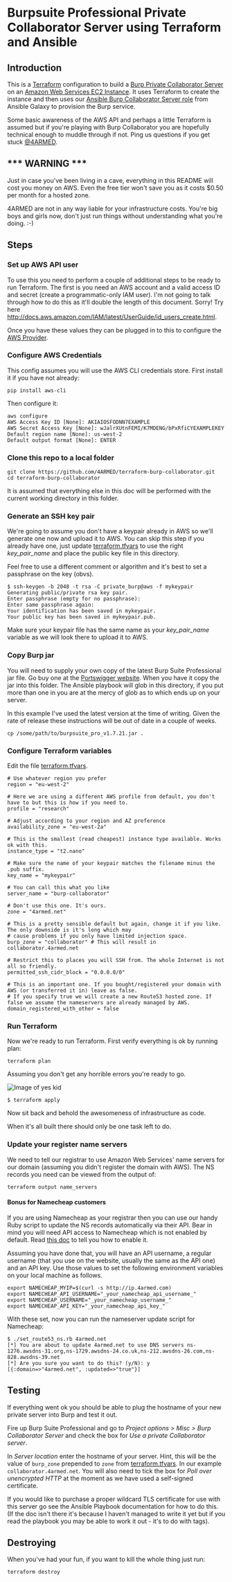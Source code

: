 # Burpsuite Professional Private Collaborator Server using Terraform and Ansible

## Introduction

This is a [Terraform](https://terraform.io/) configuration to build a [Burp Private Collaborator Server](https://portswigger.net/burp/help/collaborator_deploying.html) on an [Amazon Web Services EC2 Instance](https://aws.amazon.com/). It uses Terraform to create the instance and then uses our [Ansible Burp Collaborator Server role](https://galaxy.ansible.com/4ARMED/burp-collaborator/) from Ansible Galaxy to provision the Burp service.

Some basic awareness of the AWS API and perhaps a little Terraform is assumed but if you're playing with Burp Collaborator you are hopefully technical enough to muddle through if not. Ping us questions if you get stuck [@4ARMED](https://twitter.com/4armed).

## *** WARNING ***

Just in case you've been living in a cave, everything in this README will cost you money on AWS. Even the free tier won't save you as it costs $0.50 per month for a hosted zone.

4ARMED are not in any way liable for your infrastructure costs. You're big boys and girls now, don't just run things without understanding what you're doing. :-)


## Steps

### Set up AWS API user

To use this you need to perform a couple of additional steps to be ready to run Terraform. The first is you need an AWS account and a valid access ID and secret (create a programmatic-only IAM user). I'm not going to talk through how to do this as it'll double the length of this document. Sorry! Try here http://docs.aws.amazon.com/IAM/latest/UserGuide/id_users_create.html.

Once you have these values they can be plugged in to this to configure the [AWS Provider](https://www.terraform.io/docs/providers/aws/).

### Configure AWS Credentials

This config assumes you will use the AWS CLI credentials store. First install it if you have not already:

`pip install aws-cli`

Then configure it:

```
aws configure
AWS Access Key ID [None]: AKIAIOSFODNN7EXAMPLE
AWS Secret Access Key [None]: wJalrXUtnFEMI/K7MDENG/bPxRfiCYEXAMPLEKEY
Default region name [None]: us-west-2
Default output format [None]: ENTER
```

### Clone this repo to a local folder

```
git clone https://github.com/4ARMED/terraform-burp-collaborator.git
cd terraform-burp-collaborator
```

It is assumed that everything else in this doc will be performed with the current working directory in this folder.

### Generate an SSH key pair

We're going to assume you don't have a keypair already in AWS so we'll generate one now and upload it to AWS. You can skip this step if you already have one, just update [terraform.tfvars](terraform.tfvars) to use the right _key_pair_name_ and place the public key file in this directory.

Feel free to use a different comment or algorithm and it's best to set a passphrase on the key (obvs).

```
$ ssh-keygen -b 2048 -t rsa -C private_burp@aws -f mykeypair
Generating public/private rsa key pair.
Enter passphrase (empty for no passphrase):
Enter same passphrase again:
Your identification has been saved in mykeypair.
Your public key has been saved in mykeypair.pub.
```

Make sure your keypair file has the same name as your _key_pair_name_ variable as we will look there to upload it to AWS.

### Copy Burp jar

You will need to supply your own copy of the latest Burp Suite Professional jar file. Go buy one at the [Portswigger website](https://portswigger.net/burp/). When you have it copy the jar into this folder. The Ansible playbook will glob in this directory, if you put more than one in you are at the mercy of glob as to which ends up on your server.

In this example I've used the latest version at the time of writing. Given the rate of release these instructions will be out of date in a couple of weeks.

`cp /some/path/to/burpsuite_pro_v1.7.21.jar .`

### Configure Terraform variables

Edit the file [terraform.tfvars](terraform.tfvars).

```
# Use whatever region you prefer
region = "eu-west-2"

# Here we are using a different AWS profile from default, you don't have to but this is how if you need to.
profile = "research"

# Adjust according to your region and AZ preference
availability_zone = "eu-west-2a"

# This is the smallest (read cheapest) instance type available. Works ok with this.
instance_type = "t2.nano"

# Make sure the name of your keypair matches the filename minus the .pub suffix.
key_name = "mykeypair"

# You can call this what you like
server_name = "burp-collaborator"

# Don't use this one. It's ours.
zone = "4armed.net"

# This is a pretty sensible default but again, change it if you like. The only downside is it's long which may
# cause problems if you only have limited injection space.
burp_zone = "collaborator" # This will result in collaborator.4armed.net

# Restrict this to places you will SSH from. The whole Internet is not all so friendly.
permitted_ssh_cidr_block = "0.0.0.0/0"

# This is an important one. If you bought/registered your domain with AWS (or transferred it in) leave as false.
# If you specify true we will create a new Route53 hosted zone. If false we assume the nameservers are already managed by AWS.
domain_registered_with_other = false
```

### Run Terraform

Now we're ready to run Terraform. First verify everything is ok by running plan:

`terraform plan`

Assuming you don't get any horrible errors you're ready to go.

![Image of yes kid](http://s2.quickmeme.com/img/ca/caeca14caf425c6de80bd94f29f63f0a1c5197fecabd50b1b1d916a79d9b8685.jpg)

`$ terraform apply`

Now sit back and behold the awesomeness of infrastructure as code.

When it's all built there should only be one task left to do.

### Update your register name servers

We need to tell our registrar to use Amazon Web Services' name servers for our domain (assuming you didn't register the domain with AWS). The NS records you need can be viewed from the output of:

`terraform output name_servers`

#### Bonus for Namecheap customers

If you are using Namecheap as your registrar then you can use our handy Ruby script to update the NS records automatically via their API. Bear in mind you will need API access to Namecheap which is not enabled by default. Read [this doc](https://www.namecheap.com/support/api/intro.aspx) to tell you how to enable it.

Assuming you have done that, you will have an API username, a regular username (that you use on the website, usually the same as the API one) and an API key. Use those values to set the following environment variables on your local machine as follows.

```
export NAMECHEAP_MYIP=$(curl -s http://ip.4armed.com)
export NAMECHEAP_API_USERNAME="_your_namecheap_api_username_"
export NAMECHEAP_USERNAME="_your_namecheap_username_"
export NAMECHEAP_API_KEY="_your_namecheap_api_key_"
```

With these set, now you can run the nameserver update script for Namecheap:

```
$ ./set_route53_ns.rb 4armed.net
[*] You are about to update 4armed.net to use DNS servers ns-1276.awsdns-31.org,ns-1729.awsdns-24.co.uk,ns-212.awsdns-26.com,ns-828.awsdns-39.net
[*] Are you sure you want to do this? (y/N): y
[{:domain=>"4armed.net", :updated=>"true"}]
```

## Testing

If everything went ok you should be able to plug the hostname of your new private server into Burp and test it out.

Fire up Burp Suite Professional and go to _Project options > Misc > Burp Collaborator Server_ and check the box for _Use a private Collaborator server_.

In _Server location_ enter the hostname of your server. Hint, this will be the value of `burp_zone` prepended to `zone` from [terraform.tfvars](terraform.tfvars). In our example `collaborator.4armed.net`. You will also need to tick the box for _Poll over unencrypted HTTP_ at the moment as we have used a self-signed certificate.

If you would like to purchase a proper wildcard TLS certificate for use with this server go see the Ansible Playbook documentation for how to do this. (If the doc isn't there it's because I haven't managed to write it yet but if you read the playbook you may be able to work it out - it's to do with tags).

## Destroying

When you've had your fun, if you want to kill the whole thing just run:

`terraform destroy`
